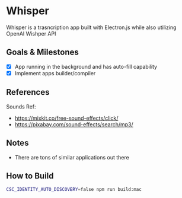 # Whisper

Whisper is a trasncription app built with Electron.js while also utilizing OpenAI Wishper API

## Goals & Milestones

- [x] App running in the background and has auto-fill capability
- [x] Implement apps builder/compiler

## References

Sounds Ref:

- https://mixkit.co/free-sound-effects/click/
- https://pixabay.com/sound-effects/search/mp3/

## Notes

- There are tons of similar applications out there

## How to Build

```bash
CSC_IDENTITY_AUTO_DISCOVERY=false npm run build:mac
```
